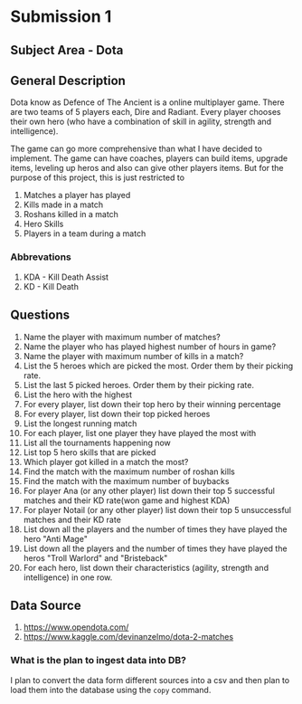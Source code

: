 # Submission 1

## Subject Area - Dota

## General Description
Dota know as Defence of The Ancient is a online multiplayer game. There are two teams of 5 players each, Dire and Radiant. Every player chooses their own hero (who have a combination of skill in agility, strength and intelligence).

The game can go more comprehensive than what I have decided to implement. The game can have coaches, players can build items, upgrade items, leveling up heros and also can give other players items. But for the purpose of this project, this is just restricted to

1. Matches a player has played
2. Kills made in a match
3. Roshans killed in a match
4. Hero Skills
5. Players in a team during a match

### Abbrevations
1. KDA - Kill Death Assist
2. KD - Kill Death

## Questions
1. Name the player with maximum number of matches?
2. Name the player who has played highest number of hours in game?
3. Name the player with maximum number of kills in a match?
4. List the 5 heroes which are picked the most. Order them by their picking rate.
5. List the last 5 picked heroes. Order them by their picking rate.
6. List the hero with the highest 
7. For every player, list down their top hero by their winning percentage
8. For every player, list down their top picked heroes
9. List the longest running match
10. For each player, list one player they have played the most with
11. List all the tournaments happening now
12. List top 5 hero skills that are picked
13. Which player got killed in a match the most?
14. Find the match with the maximum number of roshan kills
15. Find the match with the maximum number of buybacks
16. For player Ana (or any other player) list down their top 5 successful matches and their KD rate(won game and highest KDA)
17. For player Notail (or any other player) list down their top 5 unsuccessful matches and their KD rate
18. List down all the players and the number of times they have played the hero "Anti Mage"
19. List down all the players and the number of times they have played the heros "Troll Warlord" and "Bristeback"
20. For each hero, list down their characteristics (agility, strength and intelligence) in one row.


## Data Source
1. https://www.opendota.com/
2. https://www.kaggle.com/devinanzelmo/dota-2-matches

### What is the plan to ingest data into DB?
I plan to convert the data form different sources into a csv and then plan to load them into the database using the `copy` command.